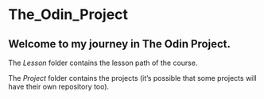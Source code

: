 # The_Odin_Project

## Welcome to my journey in The Odin Project.

The *Lesson* folder contains the lesson path of the course.

The *Project* folder contains the projects (it’s possible that some projects will have their own repository too).
